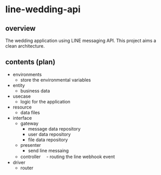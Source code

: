# line-wedding-api

## overview
The wedding application using LINE messaging API.
This project aims a clean architecture.

## contents (plan)

- environments
  - store the environmental variables
- entity
  - business data
- usecase
  - logic for the application
- resource
  - data files
- interface
  - gateway
    - message data repository
    - user data repository
    - file data repository
  - presenter
    - send line messaing
  - controller
  　- routing the line webhook event
- driver
  - router